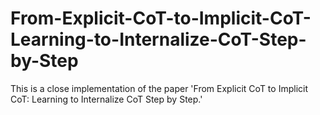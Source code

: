 # From-Explicit-CoT-to-Implicit-CoT-Learning-to-Internalize-CoT-Step-by-Step
This is a close implementation of the paper 'From Explicit CoT to Implicit CoT: Learning to Internalize CoT Step by Step.'
